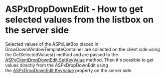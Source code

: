# ASPxDropDownEdit - How to get selected values from the listbox on the server side


<p>Selected values of the ASPxListBox placed in DrowDownWindowTemplateContainer are collected on the client side using the GetSelectedValues() method and are passed to the <a href="https://documentation.devexpress.com/#AspNet/DevExpressWebScriptsASPxClientDropDownEdit_SetKeyValuetopic">ASPxClientDropDownEdit.SetKeyValue</a> method. Then it's possible to get values directly from the ASPxDropDownEdit using the <a href="https://documentation.devexpress.com/#AspNet/DevExpressWebASPxDropDownEdit_KeyValuetopic">ASPxDropDownEdit.KeyValue</a> property on the server side.</p>

<br/>


